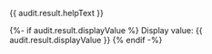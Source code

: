 {{ audit.result.helpText }}

{%- if audit.result.displayValue %}
Display value: {{ audit.result.displayValue }}
{% endif -%}